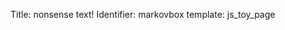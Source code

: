 Title: nonsense text!
Identifier: markovbox
template: js_toy_page

<div id="app">
  <script src="/dist/markovbox/adventures.36c3c10fd4993608ed71.js"></script>
  <script src="/dist/markovbox/common~adventures~main.88987debefe25d0fd53d.js"></script>
  <script src="/dist/markovbox/common~main~scarlett.efc025fa0352936e9e00.js"></script>
  <script src="/dist/markovbox/main.40feb2c934218fb5ec2f.js"></script>
  <script src="/dist/markovbox/scarlett.83003b7f199161e3a020.js"></script>
</div>

